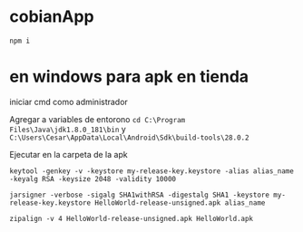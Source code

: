# cobianApp

`npm i`

# en windows para apk en tienda

iniciar cmd como administrador

Agregar a variables de entorono `cd C:\Program Files\Java\jdk1.8.0_181\bin` y `C:\Users\Cesar\AppData\Local\Android\Sdk\build-tools\28.0.2`

Ejecutar en la carpeta de la apk

`keytool -genkey -v -keystore my-release-key.keystore -alias alias_name -keyalg RSA -keysize 2048 -validity 10000`

`jarsigner -verbose -sigalg SHA1withRSA -digestalg SHA1 -keystore my-release-key.keystore HelloWorld-release-unsigned.apk alias_name`

`zipalign -v 4 HelloWorld-release-unsigned.apk HelloWorld.apk`
